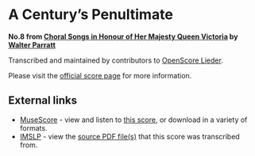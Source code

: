 
# A Century’s Penultimate

__No.8 from [Choral Songs in Honour of Her Majesty Queen Victoria](..) by [Walter Parratt](../..)__

Transcribed and maintained by contributors to [OpenScore Lieder].

Please visit the [official score page] for more information.

[official score page]: https://musescore.com/openscore-lieder-corpus/scores/6550942
[OpenScore Lieder]: https://musescore.com/openscore-lieder-corpus

## External links

- [MuseScore] - view and listen to [this score][MuseScore], or download in a variety of formats.
- [IMSLP] - view the [source PDF file(s)][IMSLP] that this score was transcribed from.

[MuseScore]: https://musescore.com/score/6550942
[IMSLP]: https://imslp.org/wiki/Special:ReverseLookup/585417
